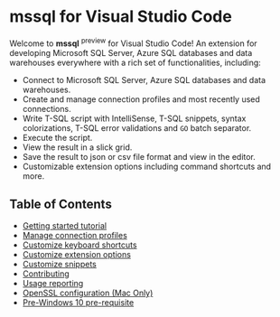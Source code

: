 # mssql for Visual Studio Code

Welcome to **mssql** <sup>preview</sup> for Visual Studio Code! An extension for developing Microsoft SQL Server, Azure SQL databases and data warehouses everywhere with a rich set of functionalities, including:
* Connect to Microsoft SQL Server, Azure SQL databases and data warehouses.
* Create and manage connection profiles and most recently used connections.
* Write T-SQL script with IntelliSense, T-SQL snippets, syntax colorizations, T-SQL error validations and ```GO``` batch separator.
* Execute the script.
* View the result in a slick grid.
* Save the result to json or csv file format and view in the editor.
* Customizable extension options including command shortcuts and more.

## Table of Contents
* [Getting started tutorial](getting-started)
* [Manage connection profiles](manage-connection-profiles)
* [Customize keyboard shortcuts](customize-shortcuts)
* [Customize extension options](customize-options)
* [Customize snippets](customize-snippets)
* [Contributing](contributing)
* [Usage reporting](usage-reporting)
* [OpenSSL configuration (Mac Only)](https://github.com/Microsoft/vscode-mssql/wiki/OpenSSL-Configuration)
* [Pre-Windows 10 pre-requisite](https://github.com/Microsoft/vscode-mssql/wiki/windows10-universal-c-runtime-requirement)